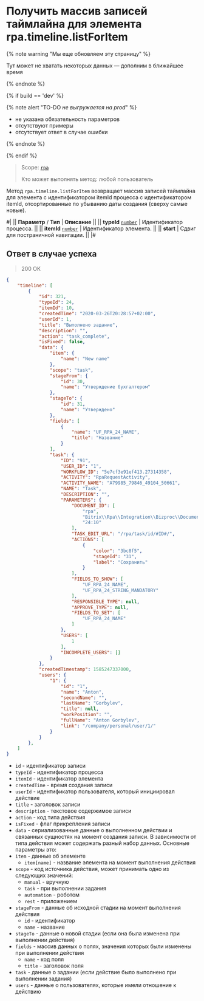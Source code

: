 # Получить массив записей таймлайна для элемента rpa.timeline.listForItem

{% note warning "Мы еще обновляем эту страницу" %}

Тут может не хватать некоторых данных — дополним в ближайшее время

{% endnote %}

{% if build == 'dev' %}

{% note alert "TO-DO _не выгружается на prod_" %}

- не указана обязательность параметров
- отсутствуют примеры
- отсутствует ответ в случае ошибки

{% endnote %}

{% endif %}

> Scope: [`rpa`](../../../scopes/permissions.md)
>
> Кто может выполнять метод: любой пользователь

Метод `rpa.timeline.listForItem` возвращает массив записей таймлайна для элемента с идентификатором itemId процесса с идентификатором itemId, отсортированные по убыванию даты создания (сверху самые новые).

#|
|| **Параметр** / **Тип** | **Описание** ||
|| **typeId** 
[`number`](../../../data-types.md) | Идентификатор процесса. ||
|| **itemId** 
[`number`](../../../data-types.md) | Идентификатор элемента. ||
|| **start** | Сдвиг для постраничной навигации. ||
|#

## Ответ в случае успеха

> 200 OK

```json
{
    "timeline": [
        {
            "id": 321,
            "typeId": 24,
            "itemId": 10,
            "createdTime": "2020-03-26T20:28:57+02:00",
            "userId": 1,
            "title": "Выполнено задание",
            "description": "",
            "action": "task_complete",
            "isFixed": false,
            "data": {
                "item": {
                    "name": "New name"
                },
                "scope": "task",
                "stageFrom": {
                    "id": 30,
                    "name": "Утверждение бухгалтером"
                },
                "stageTo": {
                    "id": 31,
                    "name": "Утверждено"
                },
                "fields": [
                    {
                        "name": "UF_RPA_24_NAME",
                        "title": "Название"
                    }
                ],
                "task": {
                    "ID": "91",
                    "USER_ID": "1",
                    "WORKFLOW_ID": "5e7cf3e91ef413.27314358",
                    "ACTIVITY": "RpaRequestActivity",
                    "ACTIVITY_NAME": "A79985_79846_49104_50661",
                    "NAME": "Task",
                    "DESCRIPTION": "",
                    "PARAMETERS": {
                        "DOCUMENT_ID": [
                            "rpa",
                            "Bitrix\\Rpa\\Integration\\Bizproc\\Document\\Item",
                            "24:10"
                        ],
                        "TASK_EDIT_URL": "/rpa/task/id/#ID#/",
                        "ACTIONS": [
                            {
                                "color": "3bc8f5",
                                "stageId": "31",
                                "label": "Сохранить"
                            }
                        ],
                        "FIELDS_TO_SHOW": [
                            "UF_RPA_24_NAME",
                            "UF_RPA_24_STRING_MANDATORY"
                        ],
                        "RESPONSIBLE_TYPE": null,
                        "APPROVE_TYPE": null,
                        "FIELDS_TO_SET": [
                            "UF_RPA_24_NAME"
                        ]
                    },
                    "USERS": [
                        1
                    ],
                    "INCOMPLETE_USERS": []
                }
            },
            "createdTimestamp": 1585247337000,
            "users": {
                "1": {
                    "id": "1",
                    "name": "Anton",
                    "secondName": "",
                    "lastName": "Gorbylev",
                    "title": null,
                    "workPosition": "",
                    "fullName": "Anton Gorbylev",
                    "link": "/company/personal/user/1/"
                }
            }
        },
    ]
}
```

- `id` - идентификатор записи
- `typeId` - идентификатор процесса
- `itemId` - идентификатор элемента
- `createdTime` - время создания записи
- `userId` - идентификатор пользователя, который инициировал действие
- `title` - заголовок записи
- `description` - текстовое содержимое записи
- `action` - код типа действия
- `isFixed` - флаг прикрепления записи
- `data` - сериализованные данные о выполненном действии и связанных сущностях на момент создания записи. В зависимости от типа действия может содержать разный набор данных. Основные параметры это:
- `item` - данные об элементе
    - `item[name]` - название элемента на момент выполнения действия
- `scope` - код источника действия, может принимать одно из следующих значений:
    - `manual` - вручную
    - `task` - при выполнении задания
    - `automation` - роботом
    - `rest` - приложением
- `stageFrom` - данные об исходной стадии на момент выполнения действия
    - `id` - идентификатор
    - `name` - название
- `stageTo` - данные о новой стадии (если она была изменена при выполнении действия)
- `fields` - массив данных о полях, значения которых были изменены при выполнении действия
    - `name` - код поля
    - `title` - заголовок поля
- `task` - данные о задании (если действие было выполнено при выполнении задания)
- `users` - данные о пользователях, которые имели отношение к действию